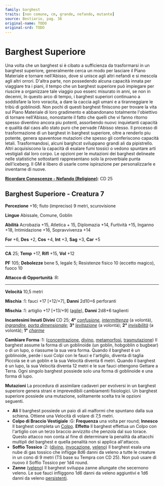 ```yaml
---
family: barghest
traits: [non comune, cm, grande, nefando, mutante]
source: Bestiario, pag. 36
original-name: TODO
original-srd: TODO
---
```


# Barghest Superiore

Una volta che un barghest si è cibato a sufficienza da trasformarsi in un
barghest superiore, generalmente cerca un modo per lasciare il Piano Materiale e
tornare nell'Abisso, dove si unisce agli altri nefandi e si mescola agli altri
orrori. D'altra parte, non possedendo alcuna capacità innata per viaggiare tra i
piani, il tempo che un barghest superiore può impiegare per riuscire a
organizzare tale viaggio puo esserc misurato in anni, se non in decenni, In
questo arco di tempo, i barghest superiori continuano a soddisfare la loro
voracita, a dare la caccia agli umani e a tiranneggiare le tribù di goblinoidi.
Non pochi di questi barghest finiscono per trovare la vita sul Piano Materiale
di loro gradimento e abbandonano totalmente l'obiettivo di tornare nell'Abisso,
nonostante il fatto che quelli che vi fanno ritorno spesso diventino ancora piu
potenti, assorbendo nuovc inquietanti capacità e qualità dal caos allo stato
puro che pervade l'Abisso stesso. Il processo di trasformazione di un barghest
in barghest superiore, oltre a renderlo piu potente, genera spaventose mutazioni
che spesso gli conferiscono capacità letali. Trasformandosi, alcuni barghcst
sviluppano grandi ali da pipistrello. Altri acquisiscono la capacità di esalare
fumi tossici o vedono spuntare arti vestigiali dal loro corpo. Le opzioni per le
mutazioni dei barghest delineate nelle statistiche sottostanti rappresentano
solo la proverbiale punta dell'iceberg. Il GM è libero di usarle come
ispirazione per personalizzarle e inventarne di nuove.

**[Ricordare Conoscenze - Nefando (Religione)](/azioni/ricordare-conoscenze)**:
CD 25

## Barghest Superiore - Creatura 7

**Percezione** +16; fiuto (impreciso) 9 metri, scurovisione

**Lingue** Abissale, Comune, Goblin

**Abilità** Acrobazia +15, Atletica + 15, Diplomazia +14, Furtività +15, Inganno
+18, Intimidazione +16, Sopravvivenza +14

**For** +6, **Des** +2, **Cos** +4, **Int** +3, **Sag** +3, **Car** +5

---

**CA** 25; **Temp** +17, **Rifl** +15, **Vol** +12

**PF** 105; **Debolezze** bene 5, legale 5; Resistenze fisico 10 (eccetto
magico), fuoco 10

**Attacco di Opportunità** :R:

---

**Velocità** 10,5 metri

**Mischia** :1: fauci +17 \[+12/+7], **Danni** 2d10+6 perforanti

**Mischia** :1: artiglio +17 \[+13/+9] ([agile](/tratti/agile)), **Danni** 2d8+6
taglienti

**Incantesimi Innati Divini** CD 25; **4°**
_[confusione](/incantesimi/confusione),
[intermittenza](/incantesimi/intermittenza)_ (a volontà),
_[ingrandire](/incantesimi/ingrandire),
[porta dimensionale](/incantesimi/porta-dimensionale)_; **3°**
_[levitazione](/incantesimi/levitazione)_ (a volontà); **2°**
_[invisibilità](/incantesimi/invisibilita)_ (a volontà); **1°**
_[charme](/incantesimi/charme)_

**Cambiare Forma** :1: ([concentrazione](/tratti/concentrazione),
[divino](/tratti/divino), [metamorfosi](/tratti/metamorfosi),
[trasmutazione](/tratti/trasmutazione)) Il barghest assume la forma di un
goblinoide (un goblin, hobgoblin o bugbear) o di un lupo, o riassume la sua vera
forma. Quando il barghest è un goblinoide, perde i suoi Colpi con le fauci e
l'artiglio, diventa di taglia Piccola se è un goblin e la sua Velocità diventa 6
metri. Quando il barghest è un lupo, la sua Velocità diventa 12 metri e le sue
fauci ottengono Gettare a Terra. Ogni singolo barghest possiede solo una forma
di goblinoide e una forma di lupo.

**Mutazioni** La procedura di assimilare cadaveri per evolversi in un barghest
superiore genera strani e imprevedibili cambiamenti fisiologici. Un barghest
superiore possiede una mutazione, solitamente scelta tra le opzioni seguenti.

- **Ali** Il barghest possiede un paio di ali malformi che spuntano dalla sua
  schiena. Ottiene una Velocità di volare di 7,5 metri.
- **Colpo di Braccio Vestigiale** :G: **Frequenza** una volta per round;
  **Innesco** Il barghest completa un [Colpo](/azioni/colpire). **Effetto** Il
  barghest effettua un Colpo con l'artiglio con un terzo braccio avvizzito che
  penzola dal suo torace. Questo attacco non conta al fine di determinare la
  penalità da attacchi multipli del barghest e quella penalità non si applica
  all'attacco.
- **Soffio Tossico** :2: ([divino](/tratti/divino),
  [invocazione](/tratti/invocazione), [veleno](/tratti/veleno)) Il barghest
  esala una nube di gas tossico che infligge 8d6 danni da veleno a tutte le
  creature in un cono di 9 metri (TS base su Tempra con CD 25). Non può usare di
  nuovo il Soffio Tossico per 1d4 round.
- **Zanne** ([veleno](/tratti/veleno)) Il barghest sviluppa zanne allungate che
  secernono veleno. Le sue fauci infliggono 1d6 danni da veleno aggiuntivi e 1d6
  danni da veleno [persistenti](/condizioni/danno-persistente).

